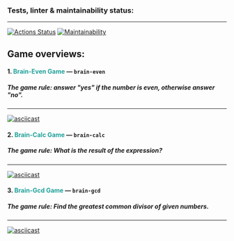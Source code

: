 ### Tests, linter & maintainability status:
<hr>

[![Actions Status](https://github.com/paultasov/php-project-45/workflows/hexlet-check/badge.svg)](https://github.com/paultasov/php-project-45/actions)
[![Maintainability](https://api.codeclimate.com/v1/badges/e091dafe0b00a5db8718/maintainability)](https://codeclimate.com/github/paultasov/php-project-45/maintainability)

## Game overviews:
#### 1. <span style="color: #21a19a">Brain-Even Game</span> — `brain-even`
##### _The game rule: answer "yes" if the number is even, otherwise answer "no"._
***
[![asciicast](https://asciinema.org/a/zV5kZfCiDle97T0Lzc0jIfmrR.svg)](https://asciinema.org/a/zV5kZfCiDle97T0Lzc0jIfmrR)

#### 2. <span style="color: #21a19a">Brain-Calc Game</span> — `brain-calc`
##### _The game rule: What is the result of the expression?_
***
[![asciicast](https://asciinema.org/a/jdtTdGSnSbdoW8LF2OftrTnc5.svg)](https://asciinema.org/a/jdtTdGSnSbdoW8LF2OftrTnc5)

#### 3. <span style="color: #21a19a">Brain-Gcd Game</span> — `brain-gcd`
##### _The game rule: Find the greatest common divisor of given numbers._
***
[![asciicast](https://asciinema.org/a/r8XJyDFrpvmzzJrLnQ0fnaAlM.svg)](https://asciinema.org/a/r8XJyDFrpvmzzJrLnQ0fnaAlM)